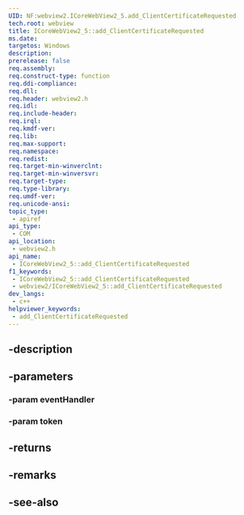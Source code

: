 ```yaml
---
UID: NF:webview2.ICoreWebView2_5.add_ClientCertificateRequested
tech.root: webview
title: ICoreWebView2_5::add_ClientCertificateRequested
ms.date: 
targetos: Windows
description: 
prerelease: false
req.assembly: 
req.construct-type: function
req.ddi-compliance: 
req.dll: 
req.header: webview2.h
req.idl: 
req.include-header: 
req.irql: 
req.kmdf-ver: 
req.lib: 
req.max-support: 
req.namespace: 
req.redist: 
req.target-min-winverclnt: 
req.target-min-winversvr: 
req.target-type: 
req.type-library: 
req.umdf-ver: 
req.unicode-ansi: 
topic_type:
 - apiref
api_type:
 - COM
api_location:
 - webview2.h
api_name:
 - ICoreWebView2_5::add_ClientCertificateRequested
f1_keywords:
 - ICoreWebView2_5::add_ClientCertificateRequested
 - webview2/ICoreWebView2_5::add_ClientCertificateRequested
dev_langs:
 - c++
helpviewer_keywords:
 - add_ClientCertificateRequested
---
```


## -description

## -parameters

### -param eventHandler

### -param token

## -returns

## -remarks

## -see-also

